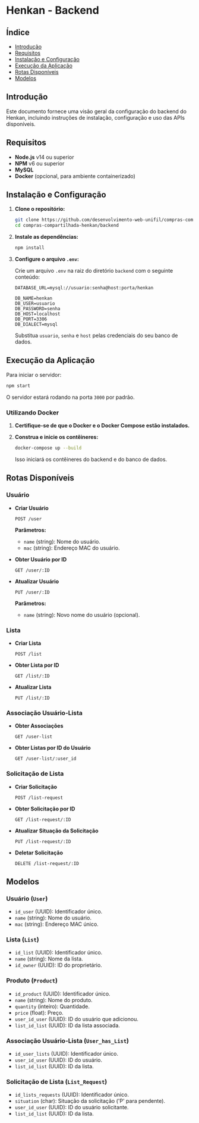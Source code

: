 # Henkan - Backend

## Índice

- [Introdução](#introdução)
- [Requisitos](#requisitos)
- [Instalação e Configuração](#instalação-e-configuração)
- [Execução da Aplicação](#execução-da-aplicação)
- [Rotas Disponíveis](#rotas-disponíveis)
- [Modelos](#modelos)

## Introdução

Este documento fornece uma visão geral da configuração do backend do Henkan, incluindo instruções de instalação, configuração e uso das APIs disponíveis.

## Requisitos

- **Node.js** v14 ou superior
- **NPM** v6 ou superior
- **MySQL**
- **Docker** (opcional, para ambiente containerizado)

## Instalação e Configuração

1. **Clone o repositório:**

   ```bash
   git clone https://github.com/desenvolvimento-web-unifil/compras-compartilhada-henkan.git
   cd compras-compartilhada-henkan/backend
   ```

2. **Instale as dependências:**

   ```bash
   npm install
   ```

3. **Configure o arquivo `.env`:**

   Crie um arquivo `.env` na raiz do diretório `backend` com o seguinte conteúdo:

   ```env
   DATABASE_URL=mysql://usuario:senha@host:porta/henkan

   DB_NAME=henkan
   DB_USER=usuario
   DB_PASSWORD=senha
   DB_HOST=localhost
   DB_PORT=3306
   DB_DIALECT=mysql
   ```

   Substitua `usuario`, `senha` e `host` pelas credenciais do seu banco de dados.

## Execução da Aplicação

Para iniciar o servidor:

```bash
npm start
```

O servidor estará rodando na porta `3000` por padrão.

### Utilizando Docker

1. **Certifique-se de que o Docker e o Docker Compose estão instalados.**

2. **Construa e inicie os contêineres:**

   ```bash
   docker-compose up --build
   ```

   Isso iniciará os contêineres do backend e do banco de dados.

## Rotas Disponíveis

### Usuário

- **Criar Usuário**

  ```
  POST /user
  ```

  **Parâmetros:**

  - `name` (string): Nome do usuário.
  - `mac` (string): Endereço MAC do usuário.

- **Obter Usuário por ID**

  ```
  GET /user/:ID
  ```

- **Atualizar Usuário**

  ```
  PUT /user/:ID
  ```

  **Parâmetros:**

  - `name` (string): Novo nome do usuário (opcional).

### Lista

- **Criar Lista**

  ```
  POST /list
  ```

- **Obter Lista por ID**

  ```
  GET /list/:ID
  ```

- **Atualizar Lista**

  ```
  PUT /list/:ID
  ```

### Associação Usuário-Lista

- **Obter Associações**

  ```
  GET /user-list
  ```

- **Obter Listas por ID do Usuário**

  ```
  GET /user-list/:user_id
  ```

### Solicitação de Lista

- **Criar Solicitação**

  ```
  POST /list-request
  ```

- **Obter Solicitação por ID**

  ```
  GET /list-request/:ID
  ```

- **Atualizar Situação da Solicitação**

  ```
  PUT /list-request/:ID
  ```

- **Deletar Solicitação**

  ```
  DELETE /list-request/:ID
  ```

## Modelos

### Usuário (`User`)

- `id_user` (UUID): Identificador único.
- `name` (string): Nome do usuário.
- `mac` (string): Endereço MAC único.

### Lista (`List`)

- `id_list` (UUID): Identificador único.
- `name` (string): Nome da lista.
- `id_owner` (UUID): ID do proprietário.

### Produto (`Product`)

- `id_product` (UUID): Identificador único.
- `name` (string): Nome do produto.
- `quantity` (inteiro): Quantidade.
- `price` (float): Preço.
- `user_id_user` (UUID): ID do usuário que adicionou.
- `list_id_list` (UUID): ID da lista associada.

### Associação Usuário-Lista (`User_has_List`)

- `id_user_lists` (UUID): Identificador único.
- `user_id_user` (UUID): ID do usuário.
- `list_id_list` (UUID): ID da lista.

### Solicitação de Lista (`List_Request`)

- `id_lists_requests` (UUID): Identificador único.
- `situation` (char): Situação da solicitação ('P' para pendente).
- `user_id_user` (UUID): ID do usuário solicitante.
- `list_id_list` (UUID): ID da lista.


